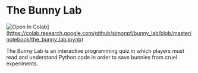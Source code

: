 # The Bunny Lab

![Open In Colab](https://colab.research.google.com/assets/colab-badge.svg)](https://colab.research.google.com/github/simonpf/bunny_lab/blob/master/notebook/the_bunny_lab.ipynb)

The Bunny Lab is an interactive programming quiz in which players must
read and understand Python code in order to save bunnies from cruel
experiments.
